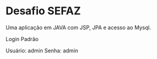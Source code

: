 # Desafio SEFAZ
Uma aplicação em JAVA com JSP, JPA e acesso ao Mysql.

Login Padrão

Usuário: admin
Senha: admin
